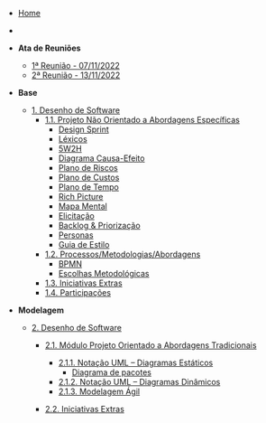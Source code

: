 <!-- docs/_sidebar.md -->

- [Home](/)
- 
- **Ata de Reuniões**
  - [1ª Reunião - 07/11/2022](/atas/r1_071122.md)
  - [2ª Reunião - 13/11/2022](/atas/r2_131122.md)
- **Base**
  - [1. Desenho de Software](/base/base.md)
    - [1.1. Projeto Não Orientado a Abordagens Específicas](/base/abordagem_geral.md)
      - [Design Sprint](/base/abordagem-geral/design_sprint.md)
      - [Léxicos](/base/abordagem-geral/lexicos.md)
      - [5W2H](/base/abordagem-geral/5w2h.md)
      - [Diagrama Causa-Efeito](/base/abordagem-geral/causa_efeito.md)
      - [Plano de Riscos](/base/abordagem-geral/plano_riscos.md)
      - [Plano de Custos](/base/abordagem-geral/plano_custo.md)
      - [Plano de Tempo](/base/abordagem-geral/plano_tempo.md)
      - [Rich Picture](/base/abordagem-geral/rich_picture.md)
      - [Mapa Mental](/base/abordagem-geral/mapa_mental.md)
      - [Elicitação](/base/abordagem-geral/requisitos.md)
      - [Backlog & Priorização](/base/abordagem-geral/product_backlog.md)
      - [Personas](/base/abordagem-geral/personas.md)
      - [Guia de Estilo](/base/abordagem-geral/guia_estilo.md)
    - [1.2. Processos/Metodologias/Abordagens](/base/processos_metodologias_abordagens.md)
      - [BPMN](/base/proce-metod-aborda/BPMN.md)
      - [Escolhas Metodológicas](/base/proce-metod-aborda/escolhas_metodologicas.md)
    - [1.3. Iniciativas Extras](/base/iniciativas_extras.md)
    - [1.4. Participações](/base/participacoes.md)

- **Modelagem**

  - [2. Desenho de Software](/docs/modelagem/modelagem.md)

    - [2.1. Módulo Projeto Orientado a Abordagens Tradicionais](/docs/modelagem/modelagem_tradicional.md)
      - [2.1.1. Notação UML – Diagramas Estáticos](modelagem/uml_estaticos.md)
        - [Diagrama de pacotes](modelagem/diagramas_estaticos/diagrama_pacotes.md)
      - [2.1.2. Notação UML – Diagramas Dinâmicos](modelagem/uml_dinamicos.md)
      - [2.1.3. Modelagem Ágil](modelagem/agil.md)

    - [2.2. Iniciativas Extras](modelagem/iniciativas_extras.md)

[//]: # (    - [2.3. Participações]&#40;/docs/modelagem/participacoes_modelagem.md&#41;)

[//]: # ()
[//]: # (- **Padrões de Projeto**)

[//]: # (  - [3. Desenho de Software]&#40;/padroes-projeto/padroes_projeto.md&#41;)

[//]: # (    - [GRASPs]&#40;/padroes-projeto/grasps.md&#41;)

[//]: # (    - [GoFs]&#40;/padroes-projeto/gofs.md&#41;)

[//]: # (    - [3.3. Modelagem Ágil]&#40;/padroes-projeto/modelagem_agil.md&#41;)

[//]: # (    - [3.4. Iniciativas Extras]&#40;/padroes-projeto/iniciativas_extras.md&#41;)

[//]: # (    - [3.5. Participações]&#40;/padroes-projeto/participacoes.md&#41;)

[//]: # ()
[//]: # (- **Arquitetura de Software & Reutilização**)

[//]: # (  - [4. Desenho de Software]&#40;/docs/arquitetura-reutilizacao/4.ArquiteturaReutilizacao.md&#41;)

[//]: # (    - [4.1. Módulo Estilos e Padrões Arquiteturais]&#40;/docs/arquitetura-reutilizacao/4.1.PadroesArquiteturais.md&#41;)

[//]: # (    - [4.2. Módulo Reutilização de Software]&#40;/docs/arquitetura-reutilizacao/4.2.ReutilizacaoDeSoftware.md&#41;)

[//]: # (    - [4.3. Iniciativas Extras]&#40;/docs/arquitetura-reutilizacao/4.3.IniciativasExtras.md&#41;)

[//]: # (    - [4.4. Participações]&#40;/docs/arquitetura-reutilizacao/4.4.ParticipacoesArqReutilizacao.md&#41;)
